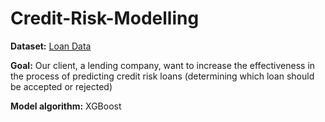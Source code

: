 # Credit-Risk-Modelling

**Dataset:** [Loan Data]([https://www.kaggle.com/datasets/devanshi23/loan-data-2007-2014])

**Goal:** Our client, a lending company, want to increase the effectiveness in the process of predicting credit risk loans (determining which loan should be accepted or rejected)

**Model algorithm:** XGBoost
